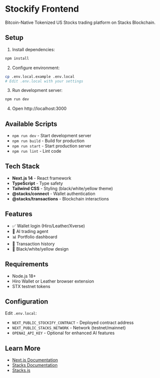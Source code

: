 # Stockify Frontend

Bitcoin-Native Tokenized US Stocks trading platform on Stacks Blockchain.

## Setup

1. Install dependencies:
```bash
npm install
```

2. Configure environment:
```bash
cp .env.local.example .env.local
# Edit .env.local with your settings
```

3. Run development server:
```bash
npm run dev
```

4. Open http://localhost:3000

## Available Scripts

- `npm run dev` - Start development server
- `npm run build` - Build for production
- `npm run start` - Start production server
- `npm run lint` - Lint code

## Tech Stack

- **Next.js 14** - React framework
- **TypeScript** - Type safety
- **Tailwind CSS** - Styling (black/white/yellow theme)
- **@stacks/connect** - Wallet authentication
- **@stacks/transactions** - Blockchain interactions

## Features

- ✅ Wallet login (Hiro/Leather/Xverse)
- 🤖 AI trading agent
- 📊 Portfolio dashboard
- 📜 Transaction history
- 🎨 Black/white/yellow design

## Requirements

- Node.js 18+
- Hiro Wallet or Leather browser extension
- STX testnet tokens

## Configuration

Edit `.env.local`:
- `NEXT_PUBLIC_STOCKIFY_CONTRACT` - Deployed contract address
- `NEXT_PUBLIC_STACKS_NETWORK` - Network (testnet/mainnet)
- `OPENAI_API_KEY` - Optional for enhanced AI features

## Learn More

- [Next.js Documentation](https://nextjs.org/docs)
- [Stacks Documentation](https://docs.stacks.co)
- [Stacks.js](https://stacks.js.org)

